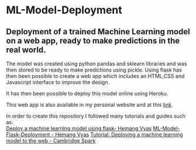 # ML-Model-Deployment
## Deployment of a trained Machine Learning model on a web app, ready to make predictions in the real world.

The model was created using python pandas and sklearn libraries and was then stored to be ready to make predictions using pickle.
Using flask has then been possible to create a web app which includes an HTML,CSS and Javascript interface to improve the design. <br>

It has then been possible to deploy this model online using Heroku. <br>

This web app is also available in my personal website and at this 
[link](https://sleepy-ridge-93654.herokuapp.com/predict). <br> 

In order to create this repository I followed many tutorials and guides such as: <br>
[Deploy a machine learning model using flask- Hemang Vyas](https://hackernoon.com/deploy-a-machine-learning-model-using-flask-da580f84e60c)
[ML-Model-Flask-Deployment - Hemang Vyas](https://github.com/sauravk90/ML-Model-Flask-Deployment)
[Tutorial: Deploying a machine learning model to the web - Cambridge Spark](https://blog.cambridgespark.com/deploying-a-machine-learning-model-to-the-web-725688b851c7)


